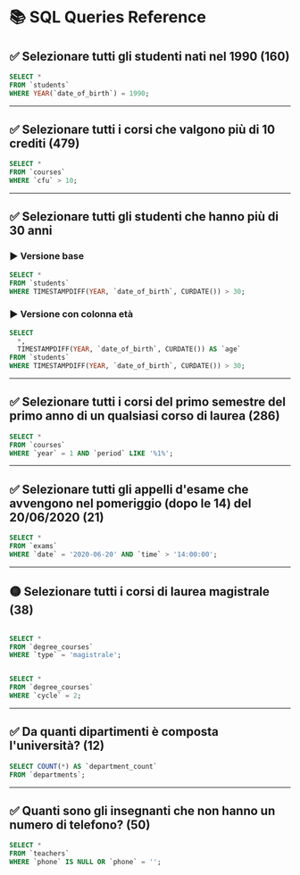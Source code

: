 # 📚 SQL Queries Reference

## ✅ Selezionare tutti gli studenti nati nel 1990 (160)
```sql
SELECT *
FROM `students`
WHERE YEAR(`date_of_birth`) = 1990;
```

---

## ✅ Selezionare tutti i corsi che valgono più di 10 crediti (479)
```sql
SELECT *
FROM `courses`
WHERE `cfu` > 10;
```

---

## ✅ Selezionare tutti gli studenti che hanno più di 30 anni

### ▶️ Versione base
```sql
SELECT *
FROM `students`
WHERE TIMESTAMPDIFF(YEAR, `date_of_birth`, CURDATE()) > 30;
```

### ▶️ Versione con colonna età
```sql
SELECT 
  *,
  TIMESTAMPDIFF(YEAR, `date_of_birth`, CURDATE()) AS `age`
FROM `students`
WHERE TIMESTAMPDIFF(YEAR, `date_of_birth`, CURDATE()) > 30;
```

---

## ✅ Selezionare tutti i corsi del primo semestre del primo anno di un qualsiasi corso di laurea (286)
```sql
SELECT *
FROM `courses`
WHERE `year` = 1 AND `period` LIKE '%1%';
```

---

## ✅ Selezionare tutti gli appelli d'esame che avvengono nel pomeriggio (dopo le 14) del 20/06/2020 (21)
```sql
SELECT *
FROM `exams`
WHERE `date` = '2020-06-20' AND `time` > '14:00:00';
```

---

## 🟡 Selezionare tutti i corsi di laurea magistrale (38)
```sql

SELECT *
FROM `degree_courses`
WHERE `type` = 'magistrale';


SELECT *
FROM `degree_courses`
WHERE `cycle` = 2;
```

---

## ✅ Da quanti dipartimenti è composta l'università? (12)
```sql
SELECT COUNT(*) AS `department_count`
FROM `departments`;
```

---

## ✅ Quanti sono gli insegnanti che non hanno un numero di telefono? (50)
```sql
SELECT *
FROM `teachers`
WHERE `phone` IS NULL OR `phone` = '';
```
